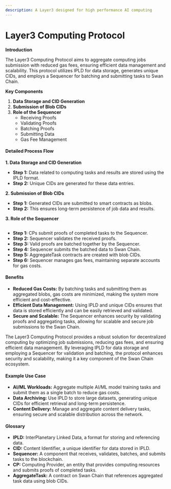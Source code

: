 ```yaml
---
description: A Layer3 designed for high performance AI computing
---
```


# Layer3 Computing Protocol

**Introduction**

The Layer3 Computing Protocol aims to aggregate computing jobs submission with reduced gas fees, ensuring efficient data management and scalability. This protocol utilizes IPLD for data storage, generates unique CIDs, and employs a Sequencer for batching and submitting tasks to Swan Chain.

**Key Components**

1. **Data Storage and CID Generation**
2. **Submission of Blob CIDs**
3. **Role of the Sequencer**
   * Receiving Proofs
   * Validating Proofs
   * Batching Proofs
   * Submitting Data
   * Gas Fee Management

#### Detailed Process Flow

**1. Data Storage and CID Generation**

* **Step 1:** Data related to computing tasks and results are stored using the IPLD format.
* **Step 2:** Unique CIDs are generated for these data entries.

**2. Submission of Blob CIDs**

* **Step 1:** Generated CIDs are submitted to smart contracts as blobs.
* **Step 2:** This ensures long-term persistence of job data and results.

**3. Role of the Sequencer**

<figure><img src="../../../.gitbook/assets/image (1) (1) (1) (1) (1).png" alt=""><figcaption></figcaption></figure>

* **Step 1:** CPs submit proofs of completed tasks to the Sequencer.
* **Step 2:** Sequencer validates the received proofs.
* **Step 3:** Valid proofs are batched together by the Sequencer.
* **Step 4:** Sequencer submits the batched data to Swan Chain.
* **Step 5:** AggregateTask contracts are created with blob CIDs.
* **Step 6:** Sequencer manages gas fees, maintaining separate accounts for gas costs.

#### Benefits

* **Reduced Gas Costs:** By batching tasks and submitting them as aggregated blobs, gas costs are minimized, making the system more efficient and cost-effective.
* **Efficient Data Management:** Using IPLD and unique CIDs ensures that data is stored efficiently and can be easily retrieved and validated.
* **Secure and Scalable:** The Sequencer enhances security by validating proofs and aggregating tasks, allowing for scalable and secure job submissions to the Swan Chain.



The Layer3 Computing Protocol provides a robust solution for decentralized computing by optimizing job submissions, reducing gas fees, and ensuring efficient data management. By leveraging IPLD for data storage and employing a Sequencer for validation and batching, the protocol enhances security and scalability, making it a key component of the Swan Chain ecosystem.

#### Example Use Case

* **AI/ML Workloads:** Aggregate multiple AI/ML model training tasks and submit them as a single batch to reduce gas costs.
* **Data Archiving:** Use IPLD to store large datasets, generating unique CIDs for efficient retrieval and long-term persistence.
* **Content Delivery:** Manage and aggregate content delivery tasks, ensuring secure and scalable distribution across the network.

#### Glossary

* **IPLD:** InterPlanetary Linked Data, a format for storing and referencing data.
* **CID:** Content Identifier, a unique identifier for data stored in IPLD.
* **Sequencer:** A component that receives, validates, batches, and submits tasks to the blockchain.
* **CP:** Computing Provider, an entity that provides computing resources and submits proofs of completed tasks.
* **AggregateTask:** A contract on Swan Chain that references aggregated task data using blob CIDs.

